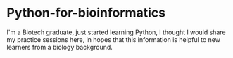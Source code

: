 # Python-for-bioinformatics
I'm a Biotech graduate,  just started learning Python, I thought I would share my practice sessions here, in hopes that this information is helpful to new learners from a biology background.
